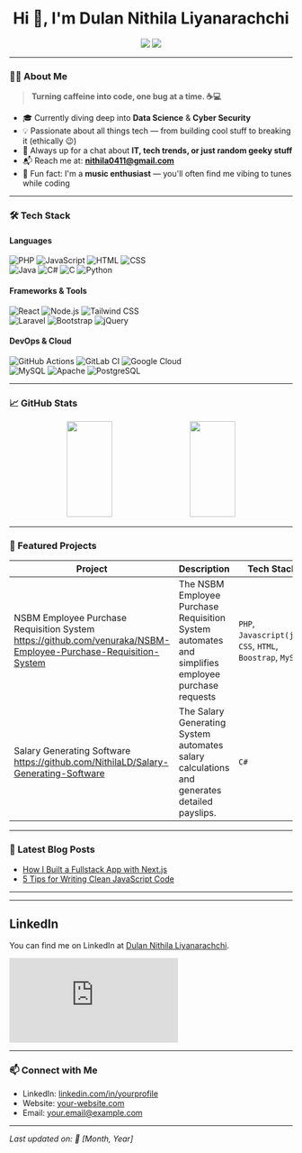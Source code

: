 <h1 align="center">Hi 👋, I'm Dulan Nithila Liyanarachchi</h1>

<p align="center">
  <a href="https://www.linkedin.com/in/dulan-nithila-liyanarachchi-563a7121a/" target="_blank"><img src="https://img.shields.io/badge/LinkedIn-0A66C2?style=for-the-badge&logo=linkedin&logoColor=white"/></a>
  <a href="mailto:nithila0411@gmail.com"><img src="https://img.shields.io/badge/Gmail-EA4335?style=for-the-badge&logo=gmail&logoColor=white"/></a>
</p>

---

### 👨‍💻 About Me

> **Turning caffeine into code, one bug at a time. ☕💻**

- 🎓 Currently diving deep into **Data Science** & **Cyber Security**
- 💡 Passionate about all things tech — from building cool stuff to breaking it (ethically 😉)
- 💬 Always up for a chat about **IT, tech trends, or just random geeky stuff**
- 📬 Reach me at: **nithila0411@gmail.com**
- 🎵 Fun fact: I'm a **music enthusiast** — you'll often find me vibing to tunes while coding

---

### 🛠️ Tech Stack

#### Languages  
![PHP](https://img.shields.io/badge/-PHP-8993BE?style=flat-square&logo=php&logoColor=white) ![JavaScript](https://img.shields.io/badge/-JavaScript-F7DF1E?style=flat-square&logo=javascript&logoColor=black) ![HTML](https://img.shields.io/badge/-HTML-E34F26?style=flat-square&logo=html5&logoColor=white) ![CSS](https://img.shields.io/badge/-CSS-1572B6?style=flat-square&logo=css3&logoColor=white)  
![Java](https://img.shields.io/badge/-Java-007396?style=flat-square&logo=java&logoColor=white) 
![C#](https://img.shields.io/badge/-C%23-239120?style=flat-square&logo=csharp&logoColor=white)
![C](https://img.shields.io/badge/-C-A8B9CC?style=flat-square&logo=c&logoColor=white)
![Python](https://img.shields.io/badge/-Python-3776AB?style=flat-square&logo=python&logoColor=white)

#### Frameworks & Tools  
![React](https://img.shields.io/badge/-React-61DAFB?style=flat-square&logo=react&logoColor=black) ![Node.js](https://img.shields.io/badge/-Node.js-339933?style=flat-square&logo=node.js&logoColor=white) ![Tailwind CSS](https://img.shields.io/badge/-Tailwind_CSS-38B2AC?style=flat-square&logo=tailwind-css&logoColor=white)  
![Laravel](https://img.shields.io/badge/-Laravel-FF2D20?style=flat-square&logo=laravel&logoColor=white) ![Bootstrap](https://img.shields.io/badge/-Bootstrap-563D7C?style=flat-square&logo=bootstrap&logoColor=white) ![jQuery](https://img.shields.io/badge/-jQuery-0769AD?style=flat-square&logo=jquery&logoColor=white)  

#### DevOps & Cloud  
![GitHub Actions](https://img.shields.io/badge/-GitHub_Actions-2088FF?style=flat-square&logo=github-actions&logoColor=white) ![GitLab CI](https://img.shields.io/badge/-GitLab_CI-FCA121?style=flat-square&logo=gitlab&logoColor=white) ![Google Cloud](https://img.shields.io/badge/-Google_Cloud-4285F4?style=flat-square&logo=google-cloud&logoColor=white)  
![MySQL](https://img.shields.io/badge/-MySQL-4479A1?style=flat-square&logo=mysql&logoColor=white) ![Apache](https://img.shields.io/badge/-Apache-FF0000?style=flat-square&logo=apache&logoColor=white) ![PostgreSQL](https://img.shields.io/badge/-PostgreSQL-336791?style=flat-square&logo=postgresql&logoColor=white)


---

### 📈 GitHub Stats

<p align="center">
  <img src="https://github-readme-stats.vercel.app/api?username=NithilaLD&show_icons=true&theme=github_dark" height="170" width="40%"/>
  &nbsp;<img src="https://github-readme-stats.vercel.app/api/top-langs/?username=NithilaLD&layout=compact&theme=github_dark" height="170" width="40%" style="padding-left: 10px;"/>
</p>

---

### 📂 Featured Projects

| Project | Description | Tech Stack |
|--------|-------------|------------|
| NSBM Employee Purchase Requisition System https://github.com/venuraka/NSBM-Employee-Purchase-Requisition-System | The NSBM Employee Purchase Requisition System automates and simplifies employee purchase requests | `PHP`, `Javascript(js)`, `CSS`, `HTML`, `Boostrap`, `MySQL` |
| Salary Generating Software https://github.com/NithilaLD/Salary-Generating-Software | The Salary Generating System automates salary calculations and generates detailed payslips. | `C#` |

---

### 📝 Latest Blog Posts

<!-- BLOG-POST-LIST:START -->
- [How I Built a Fullstack App with Next.js](https://yourblog.com)
- [5 Tips for Writing Clean JavaScript Code](https://yourblog.com)
<!-- BLOG-POST-LIST:END -->

---
---

## LinkedIn

You can find me on LinkedIn at [Dulan Nithila Liyanarachchi](https://lk.linkedin.com/in/dulan-nithila-liyanarachchi-563a7121a?trk=profile-badge).

![LinkedIn Badge](https://platform.linkedin.com/badges/js/profile.js)

              
<!-- BLOG-POST-LIST:END -->

---
### 📫 Connect with Me

- LinkedIn: [linkedin.com/in/yourprofile](https://linkedin.com/in/yourprofile)
- Website: [your-website.com](https://your-website.com)
- Email: your.email@example.com

---

*Last updated on: 📆 [Month, Year]*

<script src="https://platform.linkedin.com/badges/js/profile.js" async defer type="text/javascript"></script>
<!---
NithilaLD/NithilaLD is a ✨ special ✨ repository because its `README.md` (this file) appears on your GitHub profile.
You can click the Preview link to take a look at your changes.
--->
